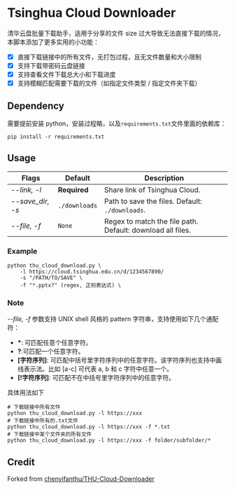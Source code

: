 # Tsinghua Cloud Downloader

清华云盘批量下载助手，适用于分享的文件 size 过大导致无法直接下载的情况，本脚本添加了更多实用的小功能：

- [x] 直接下载链接中的所有文件，无打包过程，且无文件数量和大小限制
- [x] 支持下载带密码云盘链接
- [x] 支持查看文件下载总大小和下载进度
- [x] 支持模糊匹配需要下载的文件（如指定文件类型 / 指定文件夹下载）

## Dependency

需要提前安装 python，安装过程略，以及`requirements.txt`文件里面的依赖库：

```shell
pip install -r requirements.txt
```

## Usage

| Flags            | Default       | Description                                                |
| ---------------- | ------------- | ---------------------------------------------------------- |
| _--link, -l_     | **Required**  | Share link of Tsinghua Cloud.                              |
| _--save_dir, -s_ | `./downloads` | Path to save the files. Default: `./downloads`.            |
| _--file, -f_     | `None`        | Regex to match the file path. Default: download all files. |

### Example

```shell
python thu_cloud_download.py \
    -l https://cloud.tsinghua.edu.cn/d/1234567890/
    -s "/PATH/TO/SAVE" \
    -f "*.pptx?" (regex, 正则表达式) \
```

### Note

_--file, -f_ 参数支持 UNIX shell 风格的 pattern 字符串，支持使用如下几个通配符：

- **\***: 可匹配任意个任意字符。
- **?**:可匹配一个任意字符。
- **\[字符序列\]**: 可匹配中括号里字符序列中的任意字符。该字符序列也支持中画线表示法。比如 \[a-c\] 可代表 a, b 和 c 字符中任意一个。
- **\[\!字符序列\]**: 可匹配不在中括号里字符序列中的任意字符。

具体用法如下

```shell
# 下载链接中所有文件
python thu_cloud_download.py -l https://xxx
# 下载链接中所有的.txt文件
python thu_cloud_download.py -l https://xxx -f *.txt
# 下载链接中某个文件夹的所有文件
python thu_cloud_download.py -l https://xxx -f folder/subfolder/*
```

## Credit

Forked from [chenyifanthu/THU-Cloud-Downloader](https://github.com/chenyifanthu/THU-Cloud-Downloader)
